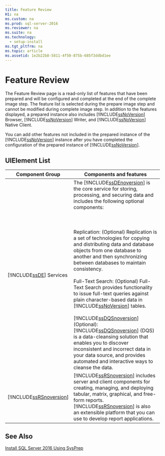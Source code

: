 ```yaml
---
title: Feature Review
H1: na
ms.custom: na
ms.prod: sql-server-2016
ms.reviewer: na
ms.suite: na
ms.technology: 
  - setup-install
ms.tgt_pltfrm: na
ms.topic: article
ms.assetid: 1e2b22b8-5811-4f50-875b-685f3ddbd1ee
---
```

# Feature Review
  The Feature Review page is a read-only list of features that have been prepared and will be configured and completed at the end of the complete image step. The feature list is selected during the prepare image step and cannot be modified during complete image step. In addition to the features displayed, a prepared instance also includes [!INCLUDE[ssNoVersion](../../Topics/TopicNameContainA/includes/ssNoVersion_md.md)] Browser, [!INCLUDE[ssNoVersion](../../Topics/TopicNameContainA/includes/ssNoVersion_md.md)] Writer, and [!INCLUDE[ssNoVersion](../../Topics/TopicNameContainA/includes/ssNoVersion_md.md)] Native Client.  
  
 You can add other features not included in the prepared instance of the [!INCLUDE[ssNoVersion](../../Topics/TopicNameContainA/includes/ssNoVersion_md.md)] instance after you have completed the configuration of the prepared instance of [!INCLUDE[ssNoVersion](../../Topics/TopicNameContainA/includes/ssNoVersion_md.md)].  
  
## UIElement List  
  
|Component Group|Components and features|  
|---------------------|-----------------------------|  
|[!INCLUDE[ssDE](../../Topics/TopicNameContainA/includes/ssDE_md.md)] Services|The [!INCLUDE[ssDEnoversion](../../Topics/TopicNameContainA/includes/ssDEnoversion_md.md)] is the core service for storing, processing, and securing data and includes the following optional components:<br /><br /> <br /><br /> Replication: (Optional) Replication is a set of technologies for copying and distributing data and database objects from one database to another and then synchronizing between databases to maintain consistency.<br /><br /> Full-Text Search: (Optional) Full-Text Search provides functionality to issue full-text queries against plain character-based data in [!INCLUDE[ssNoVersion](../../Topics/TopicNameContainA/includes/ssNoVersion_md.md)] tables.<br /><br /> [!INCLUDE[ssDQSnoversion](../../Topics/TopicNameContainA/includes/ssDQSnoversion_md.md)] (Optional): [!INCLUDE[ssDQSnoversion](../../Topics/TopicNameContainA/includes/ssDQSnoversion_md.md)] (DQS) is a data-cleansing solution that enables you to discover inconsistent and incorrect data in your data source, and provides automated and interactive ways to cleanse the data.|  
|[!INCLUDE[ssRSnoversion](../../Topics/TopicNameContainA/includes/ssRSnoversion_md.md)]|[!INCLUDE[ssRSnoversion](../../Topics/TopicNameContainA/includes/ssRSnoversion_md.md)] includes server and client components for creating, managing, and deploying tabular, matrix, graphical, and free-form reports. [!INCLUDE[ssRSnoversion](../../Topics/TopicNameContainA/includes/ssRSnoversion_md.md)] is also an extensible platform that you can use to develop report applications.|  
  
## See Also  
 [Install SQL Server 2016 Using SysPrep](../../Topics/TopicNameNotContainA/Install-SQL-Server-2016-Using-SysPrep.md)  
  
  